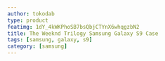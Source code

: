 ```yaml
---
author: tokodab
type: product
featimg: 1dY_4kWKPhoSB7bsQbjCTYnX6whqgzbN2
title: The Weeknd Trilogy Samsung Galaxy S9 Case
tags: [samsung, galaxy, s9]
category: [samsung]
---
```

